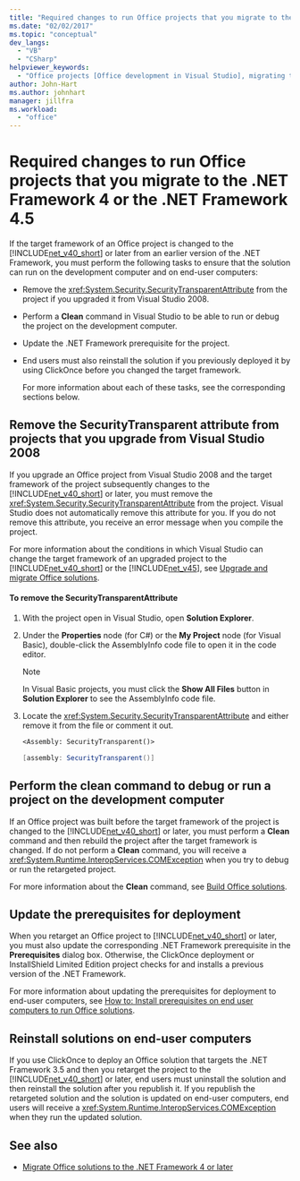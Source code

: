 ```yaml
---
title: "Required changes to run Office projects that you migrate to the .NET Framework 4 or the .NET Framework 4.5"
ms.date: "02/02/2017"
ms.topic: "conceptual"
dev_langs:
  - "VB"
  - "CSharp"
helpviewer_keywords:
  - "Office projects [Office development in Visual Studio], migrating to .NET Framework 4"
author: John-Hart
ms.author: johnhart
manager: jillfra
ms.workload:
  - "office"
---
```

# Required changes to run Office projects that you migrate to the .NET Framework 4 or the .NET Framework 4.5
  If the target framework of an Office project is changed to the [!INCLUDE[net_v40_short](../sharepoint/includes/net-v40-short-md.md)] or later from an earlier version of the .NET Framework, you must perform the following tasks to ensure that the solution can run on the development computer and on end-user computers:

- Remove the <xref:System.Security.SecurityTransparentAttribute> from the project if you upgraded it from Visual Studio 2008.

- Perform a **Clean** command in Visual Studio to be able to run or debug the project on the development computer.

- Update the .NET Framework prerequisite for the project.

- End users must also reinstall the solution if you previously deployed it by using ClickOnce before you changed the target framework.

  For more information about each of these tasks, see the corresponding sections below.

## Remove the SecurityTransparent attribute from projects that you upgrade from Visual Studio 2008
 If you upgrade an Office project from Visual Studio 2008 and the target framework of the project subsequently changes to the [!INCLUDE[net_v40_short](../sharepoint/includes/net-v40-short-md.md)] or later, you must remove the <xref:System.Security.SecurityTransparentAttribute> from the project. Visual Studio does not automatically remove this attribute for you. If you do not remove this attribute, you receive an error message when you compile the project.

 For more information about the conditions in which Visual Studio can change the target framework of an upgraded project to the [!INCLUDE[net_v40_short](../sharepoint/includes/net-v40-short-md.md)] or the [!INCLUDE[net_v45](../vsto/includes/net-v45-md.md)], see [Upgrade and migrate Office solutions](../vsto/upgrading-and-migrating-office-solutions.md).

#### To remove the SecurityTransparentAttribute

1. With the project open in Visual Studio, open **Solution Explorer**.

2. Under the **Properties** node (for C#) or the **My Project** node (for Visual Basic), double-click the AssemblyInfo code file to open it in the code editor.

    > [!NOTE]
    >  In Visual Basic projects, you must click the **Show All Files** button in **Solution Explorer** to see the AssemblyInfo code file.

3. Locate the <xref:System.Security.SecurityTransparentAttribute> and either remove it from the file or comment it out.

    ```vb
    <Assembly: SecurityTransparent()>
    ```

    ```csharp
    [assembly: SecurityTransparent()]
    ```

## Perform the clean command to debug or run a project on the development computer
 If an Office project was built before the target framework of the project is changed to the [!INCLUDE[net_v40_short](../sharepoint/includes/net-v40-short-md.md)] or later, you must perform a **Clean** command and then rebuild the project after the target framework is changed. If do not perform a **Clean** command, you will receive a <xref:System.Runtime.InteropServices.COMException> when you try to debug or run the retargeted project.

 For more information about the **Clean** command, see [Build Office solutions](../vsto/building-office-solutions.md).

## Update the prerequisites for deployment
 When you retarget an Office project to [!INCLUDE[net_v40_short](../sharepoint/includes/net-v40-short-md.md)] or later, you must also update the corresponding .NET Framework prerequisite in the **Prerequisites** dialog box. Otherwise, the ClickOnce deployment or InstallShield Limited Edition project checks for and installs a previous version of the .NET Framework.

 For more information about updating the prerequisites for deployment to end-user computers, see [How to: Install prerequisites on end user computers to run Office solutions](https://msdn.microsoft.com/74dd2c52-838f-4abf-b2b4-4d7b0c2a0a98).

## Reinstall solutions on end-user computers
 If you use ClickOnce to deploy an Office solution that targets the .NET Framework 3.5 and then you retarget the project to the [!INCLUDE[net_v40_short](../sharepoint/includes/net-v40-short-md.md)] or later, end users must uninstall the solution and then reinstall the solution after you republish it. If you republish the retargeted solution and the solution is updated on end-user computers, end users will receive a <xref:System.Runtime.InteropServices.COMException> when they run the updated solution.

## See also
- [Migrate Office solutions to the .NET Framework 4 or later](../vsto/migrating-office-solutions-to-the-dotnet-framework-4-or-later.md)
